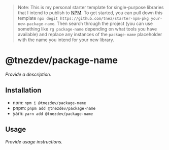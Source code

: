 > Note: This is my personal starter template for single-purpose libraries that I intend to publish to [NPM](https://www.npmjs.com). To get started, you can pull down this template `npx degit https://github.com/tnez/starter-npm-pkg your-new-package-name`. Then search through the project (you can use something like `rg package-name` depending on what tools you have available) and replace any instances of the `package-name` placeholder with the name you intend for your new library.

# @tnezdev/package-name

_Provide a description._

## Installation

- npm: `npm i @tnezdev/package-name`
- pnpm: `pnpm add @tnezdev/package-name`
- yarn: `yarn add @tnezdev/package-name`

## Usage

_Provide usage instructions._
